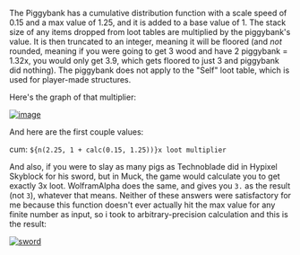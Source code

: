 The Piggybank has a cumulative distribution function with a scale speed of 0.15 and a max value of 1.25, and it is added to a base value of 1. The stack size of any items dropped from loot tables are multiplied by the piggybank's value. It is then truncated to an integer, meaning it will be floored (and *not* rounded, meaning if you were going to get 3 wood and have 2 piggybank = 1.32x, you would only get 3.9, which gets floored to just 3 and piggybank did nothing). The piggybank does not apply to the "Self" loot table, which is used for player-made structures.

Here's the graph of that multiplier:

[![image]][link]

And here are the first couple values:

cum: `${n(2.25, 1 + calc(0.15, 1.25))}x loot multiplier`

And also, if you were to slay as many pigs as Technoblade did in Hypixel Skyblock for his sword, but in Muck, the game would calculate you to get exactly 3x loot. WolframAlpha does the same, and gives you `3.` as the result (not `3`), whatever that means. Neither of these answers were satisfactory for me because this function doesn't ever actually hit the max value for any finite number as input, so i took to arbitrary-precision calculation and this is the result:

[![sword]][calculator]

[sword]: Images/piggysword.png
[calculator]: https://apfloat.appspot.com/
[image]: Images/piggybank.png
[link]: https://www.desmos.com/calculator/xfdaugzvdc